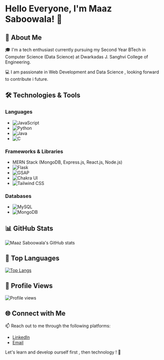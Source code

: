 # Hello Everyone, I'm Maaz Saboowala! 👋

## 🚀 About Me

🎓 I'm a tech enthusiast currently pursuing my Second Year BTech in Computer Science (Data Science) at Dwarkadas J. Sanghvi College of Engineering.

💻 I am passionate in Web Development and Data Science , looking forward to contribute i future.

## 🛠️ Technologies & Tools

### Languages
- ![JavaScript](https://img.shields.io/badge/-JavaScript-yellow?logo=javascript&logoColor=white&style=flat)
- ![Python](https://img.shields.io/badge/-Python-blue?logo=python&logoColor=white&style=flat)
- ![Java](https://img.shields.io/badge/-Java-orange?logo=java&logoColor=white&style=flat)
- ![C](https://img.shields.io/badge/-C-blue?logo=c&logoColor=white&style=flat)
### Frameworks & Libraries
- MERN Stack (MongoDB, Express.js, React.js, Node.js)
- ![Flask](https://img.shields.io/badge/-Flask-000000?style=flat&logo=flask&logoColor=white)
- ![GSAP](https://img.shields.io/badge/-GSAP-88CE02?style=flat&logo=greensock&logoColor=white)
- ![Chakra UI](https://img.shields.io/badge/-Chakra%20UI-319795?style=flat&logo=chakra-ui&logoColor=white)
- ![Tailwind CSS](https://img.shields.io/badge/-Tailwind%20CSS-38B2AC?style=flat&logo=tailwind-css&logoColor=white)

### Databases
- ![MySQL](https://img.shields.io/badge/-MySQL-4479A1?style=flat&logo=mysql&logoColor=white)
- ![MongoDB](https://img.shields.io/badge/-MongoDB-47A248?style=flat&logo=mongodb&logoColor=white)

## 📊 GitHub Stats

![Maaz Saboowala's GitHub stats](https://github-readme-stats.vercel.app/api?username=MaazS07&show_icons=true&theme=dark)

## 💬 Top Languages

[![Top Langs](https://github-readme-stats.vercel.app/api/top-langs/?username=MaazS07&layout=compact&theme=dark)](https://github.com/MaazS07)

## 👀 Profile Views

![Profile views](https://komarev.com/ghpvc/?username=MaazS07&label=Profile+Views&color=0e75b6&style=flat)



## 🌐 Connect with Me

📫 Reach out to me through the following platforms:
- [LinkedIn](https://www.linkedin.com/in/maaz-saboowala/)
- [Email](mailto:maazsaboowala07@gmail.com)


Let's learn and develop ourself first , then technology ! 🚀
